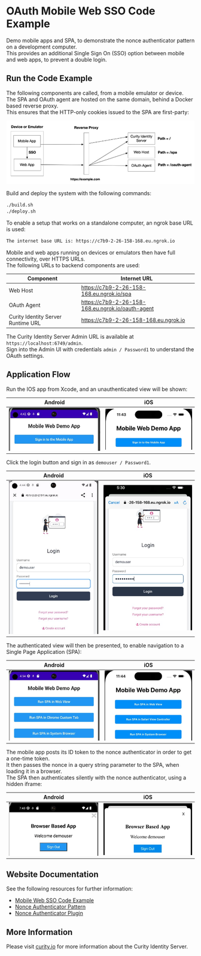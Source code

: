 # OAuth Mobile Web SSO Code Example

Demo mobile apps and SPA, to demonstrate the nonce authenticator pattern on a development computer.\
This provides an additional Single Sign On (SSO) option between mobile and web apps, to prevent a double login.

## Run the Code Example

The following components are called, from a mobile emulator or device.\
The SPA and OAuth agent are hosted on the same domain, behind a Docker based reverse proxy.\
This ensures that the HTTP-only cookies issued to the SPA are first-party:

![Components](./doc/components.jpg)

Build and deploy the system with the following commands:

```bash
./build.sh
./deploy.sh
```

To enable a setup that works on a standalone computer, an ngrok base URL is used:

```bash
The internet base URL is: https://c7b9-2-26-158-168.eu.ngrok.io
```

Mobile and web apps running on devices or emulators then have full connectivity, over HTTPS URLs.\
The following URLs to backend components are used:

| Component | Internet URL |
| --------- | ------------ |
| Web Host | https://c7b9-2-26-158-168.eu.ngrok.io/spa |
| OAuth Agent | https://c7b9-2-26-158-168.eu.ngrok.io/oauth-agent |
| Curity Identity Server Runtime URL | https://c7b9-2-26-158-168.eu.ngrok.io |

The Curity Identity Server Admin URL is available at `https://localhost:6749/admin`.\
Sign into the Admin UI with credentials `admin / Password1` to understand the OAuth settings.

## Application Flow

Run the IOS app from Xcode, and an unauthenticated view will be shown:

| Android | iOS |
| ------- | --- |
| <img src="./doc/android-app.jpg" /> | <img src="./doc/ios-app.jpg" />

Click the login button and sign in as `demouser / Password1`.

| Android | iOS |
| ------- | --- |
| <img src="./doc/android-login.jpg" /> | <img src="./doc/ios-login.jpg" />

The authenticated view will then be presented, to enable navigation to a Single Page Application (SPA):

| Android | iOS |
| ------- | --- |
| <img src="./doc/android-navigation.jpg" /> | <img src="./doc/ios-navigation.jpg" />

The mobile app posts its ID token to the nonce authenticator in order to get a one-time token.\
It then passes the nonce in a query string parameter to the SPA, when loading it in a browser.\
The SPA then authenticates silently with the nonce authenticator, using a hidden iframe:

| Android | iOS |
| ------- | --- |
| <img src="./doc/android-sso.jpg" /> | <img src="./doc/ios-sso.jpg" />

## Website Documentation

See the following resources for further information:

- [Mobile Web SSO Code Example](https://curity.io/resources/learn/mobile-web-sso-example)
- [Nonce Authenticator Pattern](https://curity.io/resources/learn/nonce-authenticator-pattern)
- [Nonce Authenticator Plugin](https://github.com/curityio/nonce-authenticator)

## More Information

Please visit [curity.io](https://curity.io/) for more information about the Curity Identity Server.
